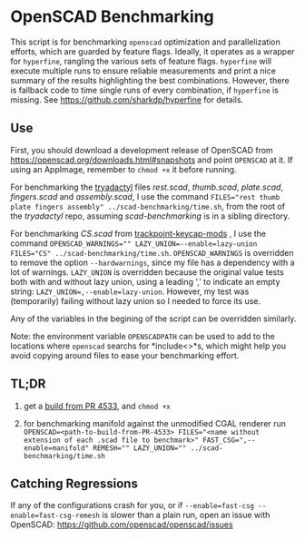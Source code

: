 # OpenSCAD Benchmarking
This script is for benchmarking `openscad` optimization and parallelization efforts, which are guarded by feature flags. Ideally, it operates as a wrapper for `hyperfine`, rangling the various sets of feature flags. `hyperfine` will execute multiple runs to ensure reliable measurements and print a nice summary of the results highlighting the best combinations. However, there is fallback code to time single runs of every combination, if `hyperfine` is missing. See https://github.com/sharkdp/hyperfine for details.

## Use
First, you should download a development release of OpenSCAD from https://openscad.org/downloads.html#snapshots and point `OPENSCAD` at it. If using an AppImage, remember to `chmod +x` it before running.

For benchmarking the [tryadactyl](https://github.com/wolfwood/tryadactyl/tree/fast-csg-test) files *rest.scad*, *thumb.scad*, *plate.scad*, *fingers.scad* and *assembly.scad*, I use the command `FILES="rest thumb plate fingers assembly" ../scad-benchmarking/time.sh`, from the root of the *tryadactyl* repo, assuming *scad-benchmarking* is in a sibling directory.

For benchmarking *CS.scad* from [trackpoint-keycap-mods](https://github.com/wolfwood/trackpoint-keycap-mods) , I use the command `OPENSCAD_WARNINGS="" LAZY_UNION=--enable=lazy-union FILES="CS" ../scad-benchmarking/time.sh`. `OPENSCAD_WARNINGS` is overridden to remove the option `--hardwarnings`, since my file has a dependency with a lot of warnings. `LAZY_UNION` is overridden because the original value tests both with and without lazy union, using a leading ',' to indicate an empty string: `LAZY_UNION=,--enable=lazy-union`. However, my test was (temporarily) failing without lazy union so I needed to force its use.

Any of the variables in the begining of the script can be overridden similarly.

Note: the environment variable `OPENSCADPATH` can be used to add to the locations where `openscad` searchs for *include<>*s, which might help you avoid copying around files to ease your benchmarking effort.

## TL;DR
  1. get a [build from PR 4533](https://github.com/openscad/openscad/pull/4533), and `chmod +x`

  2. for benchmarking manifold against the unmodified CGAL renderer run `OPENSCAD=<path-to-build-from-PR-4533> FILES="<name without extension of each .scad file to benchmark>" FAST_CSG=",--enable=manifold" REMESH="" LAZY_UNION="" ../scad-benchmarking/time.sh`

## Catching Regressions
If any of the configurations crash for you, or if `--enable=fast-csg --enable=fast-csg-remesh` is slower than a plain run, open an issue with OpenSCAD: https://github.com/openscad/openscad/issues
